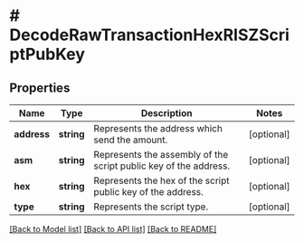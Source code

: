 # # DecodeRawTransactionHexRISZScriptPubKey

## Properties

Name | Type | Description | Notes
------------ | ------------- | ------------- | -------------
**address** | **string** | Represents the address which send the amount. | [optional]
**asm** | **string** | Represents the assembly of the script public key of the address. | [optional]
**hex** | **string** | Represents the hex of the script public key of the address. | [optional]
**type** | **string** | Represents the script type. | [optional]

[[Back to Model list]](../../README.md#models) [[Back to API list]](../../README.md#endpoints) [[Back to README]](../../README.md)
